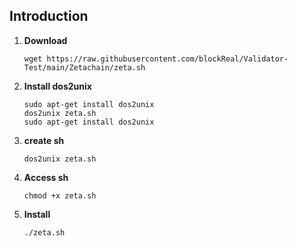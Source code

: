 ## Introduction

1. **Download**
	```
	wget https://raw.githubusercontent.com/blockReal/Validator-Test/main/Zetachain/zeta.sh
	```
2. **Install dos2unix**
	```
	sudo apt-get install dos2unix
	dos2unix zeta.sh
	sudo apt-get install dos2unix
	```
2. **create sh**
	```
	dos2unix zeta.sh
	```
2. **Access sh**
	```
	chmod +x zeta.sh
	```

2. **Install**
	```
	./zeta.sh
	```

